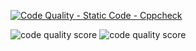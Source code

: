 [![Code Quality - Static Code - Cppcheck](https://github.com/muthamizh0809/M1_Brick-breaker_Game/actions/workflows/cppcheck.yml/badge.svg)](https://github.com/muthamizh0809/M1_Brick-breaker_Game/actions/workflows/cppcheck.yml)


![code quality score](https://api.codiga.io/project/30051/score/svg)
![code quality score](https://api.codiga.io/project/30051/status/svg)

